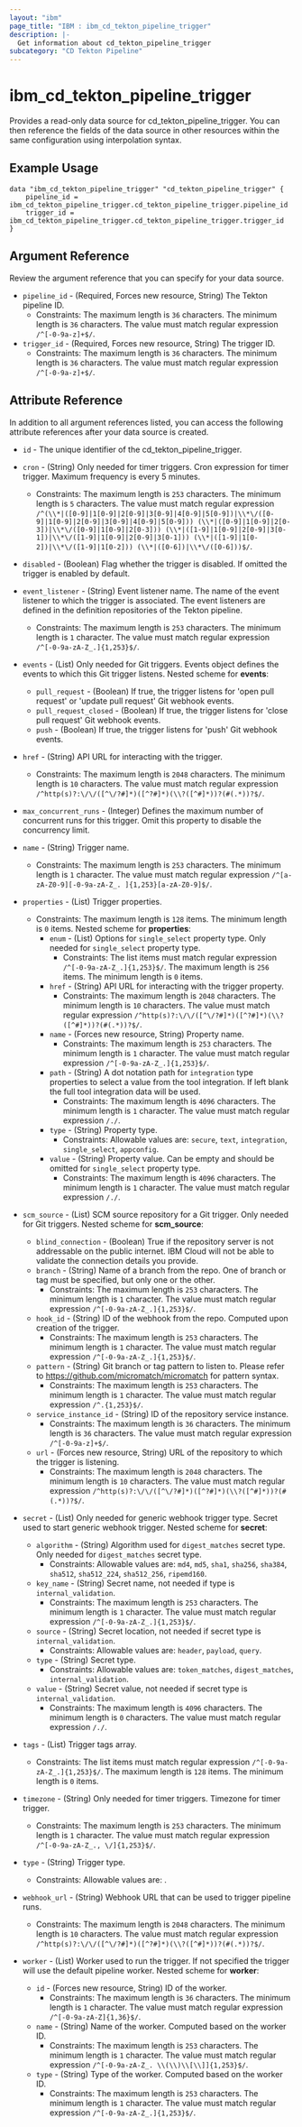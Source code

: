 ```yaml
---
layout: "ibm"
page_title: "IBM : ibm_cd_tekton_pipeline_trigger"
description: |-
  Get information about cd_tekton_pipeline_trigger
subcategory: "CD Tekton Pipeline"
---
```


# ibm_cd_tekton_pipeline_trigger

Provides a read-only data source for cd_tekton_pipeline_trigger. You can then reference the fields of the data source in other resources within the same configuration using interpolation syntax.

## Example Usage

```hcl
data "ibm_cd_tekton_pipeline_trigger" "cd_tekton_pipeline_trigger" {
	pipeline_id = ibm_cd_tekton_pipeline_trigger.cd_tekton_pipeline_trigger.pipeline_id
	trigger_id = ibm_cd_tekton_pipeline_trigger.cd_tekton_pipeline_trigger.trigger_id
}
```

## Argument Reference

Review the argument reference that you can specify for your data source.

* `pipeline_id` - (Required, Forces new resource, String) The Tekton pipeline ID.
  * Constraints: The maximum length is `36` characters. The minimum length is `36` characters. The value must match regular expression `/^[-0-9a-z]+$/`.
* `trigger_id` - (Required, Forces new resource, String) The trigger ID.
  * Constraints: The maximum length is `36` characters. The minimum length is `36` characters. The value must match regular expression `/^[-0-9a-z]+$/`.

## Attribute Reference

In addition to all argument references listed, you can access the following attribute references after your data source is created.

* `id` - The unique identifier of the cd_tekton_pipeline_trigger.
* `cron` - (String) Only needed for timer triggers. Cron expression for timer trigger. Maximum frequency is every 5 minutes.
  * Constraints: The maximum length is `253` characters. The minimum length is `5` characters. The value must match regular expression `/^(\\*|([0-9]|1[0-9]|2[0-9]|3[0-9]|4[0-9]|5[0-9])|\\*\/([0-9]|1[0-9]|2[0-9]|3[0-9]|4[0-9]|5[0-9])) (\\*|([0-9]|1[0-9]|2[0-3])|\\*\/([0-9]|1[0-9]|2[0-3])) (\\*|([1-9]|1[0-9]|2[0-9]|3[0-1])|\\*\/([1-9]|1[0-9]|2[0-9]|3[0-1])) (\\*|([1-9]|1[0-2])|\\*\/([1-9]|1[0-2])) (\\*|([0-6])|\\*\/([0-6]))$/`.

* `disabled` - (Boolean) Flag whether the trigger is disabled. If omitted the trigger is enabled by default.

* `event_listener` - (String) Event listener name. The name of the event listener to which the trigger is associated. The event listeners are defined in the definition repositories of the Tekton pipeline.
  * Constraints: The maximum length is `253` characters. The minimum length is `1` character. The value must match regular expression `/^[-0-9a-zA-Z_.]{1,253}$/`.

* `events` - (List) Only needed for Git triggers. Events object defines the events to which this Git trigger listens.
Nested scheme for **events**:
	* `pull_request` - (Boolean) If true, the trigger listens for 'open pull request' or 'update pull request' Git webhook events.
	* `pull_request_closed` - (Boolean) If true, the trigger listens for 'close pull request' Git webhook events.
	* `push` - (Boolean) If true, the trigger listens for 'push' Git webhook events.

* `href` - (String) API URL for interacting with the trigger.
  * Constraints: The maximum length is `2048` characters. The minimum length is `10` characters. The value must match regular expression `/^http(s)?:\/\/([^\/?#]*)([^?#]*)(\\?([^#]*))?(#(.*))?$/`.

* `max_concurrent_runs` - (Integer) Defines the maximum number of concurrent runs for this trigger. Omit this property to disable the concurrency limit.

* `name` - (String) Trigger name.
  * Constraints: The maximum length is `253` characters. The minimum length is `1` character. The value must match regular expression `/^[a-zA-Z0-9][-0-9a-zA-Z_. ]{1,253}[a-zA-Z0-9]$/`.

* `properties` - (List) Trigger properties.
  * Constraints: The maximum length is `128` items. The minimum length is `0` items.
Nested scheme for **properties**:
	* `enum` - (List) Options for `single_select` property type. Only needed for `single_select` property type.
	  * Constraints: The list items must match regular expression `/^[-0-9a-zA-Z_.]{1,253}$/`. The maximum length is `256` items. The minimum length is `0` items.
	* `href` - (String) API URL for interacting with the trigger property.
	  * Constraints: The maximum length is `2048` characters. The minimum length is `10` characters. The value must match regular expression `/^http(s)?:\/\/([^\/?#]*)([^?#]*)(\\?([^#]*))?(#(.*))?$/`.
	* `name` - (Forces new resource, String) Property name.
	  * Constraints: The maximum length is `253` characters. The minimum length is `1` character. The value must match regular expression `/^[-0-9a-zA-Z_.]{1,253}$/`.
	* `path` - (String) A dot notation path for `integration` type properties to select a value from the tool integration. If left blank the full tool integration data will be used.
	  * Constraints: The maximum length is `4096` characters. The minimum length is `1` character. The value must match regular expression `/./`.
	* `type` - (String) Property type.
	  * Constraints: Allowable values are: `secure`, `text`, `integration`, `single_select`, `appconfig`.
	* `value` - (String) Property value. Can be empty and should be omitted for `single_select` property type.
	  * Constraints: The maximum length is `4096` characters. The minimum length is `1` character. The value must match regular expression `/./`.

* `scm_source` - (List) SCM source repository for a Git trigger. Only needed for Git triggers.
Nested scheme for **scm_source**:
	* `blind_connection` - (Boolean) True if the repository server is not addressable on the public internet. IBM Cloud will not be able to validate the connection details you provide.
	* `branch` - (String) Name of a branch from the repo. One of branch or tag must be specified, but only one or the other.
	  * Constraints: The maximum length is `253` characters. The minimum length is `1` character. The value must match regular expression `/^[-0-9a-zA-Z_.]{1,253}$/`.
	* `hook_id` - (String) ID of the webhook from the repo. Computed upon creation of the trigger.
	  * Constraints: The maximum length is `253` characters. The minimum length is `1` character. The value must match regular expression `/^[-0-9a-zA-Z_.]{1,253}$/`.
	* `pattern` - (String) Git branch or tag pattern to listen to. Please refer to https://github.com/micromatch/micromatch for pattern syntax.
	  * Constraints: The maximum length is `253` characters. The minimum length is `1` character. The value must match regular expression `/^.{1,253}$/`.
	* `service_instance_id` - (String) ID of the repository service instance.
	  * Constraints: The maximum length is `36` characters. The minimum length is `36` characters. The value must match regular expression `/^[-0-9a-z]+$/`.
	* `url` - (Forces new resource, String) URL of the repository to which the trigger is listening.
	  * Constraints: The maximum length is `2048` characters. The minimum length is `10` characters. The value must match regular expression `/^http(s)?:\/\/([^\/?#]*)([^?#]*)(\\?([^#]*))?(#(.*))?$/`.

* `secret` - (List) Only needed for generic webhook trigger type. Secret used to start generic webhook trigger.
Nested scheme for **secret**:
	* `algorithm` - (String) Algorithm used for `digest_matches` secret type. Only needed for `digest_matches` secret type.
	  * Constraints: Allowable values are: `md4`, `md5`, `sha1`, `sha256`, `sha384`, `sha512`, `sha512_224`, `sha512_256`, `ripemd160`.
	* `key_name` - (String) Secret name, not needed if type is `internal_validation`.
	  * Constraints: The maximum length is `253` characters. The minimum length is `1` character. The value must match regular expression `/^[-0-9a-zA-Z_.]{1,253}$/`.
	* `source` - (String) Secret location, not needed if secret type is `internal_validation`.
	  * Constraints: Allowable values are: `header`, `payload`, `query`.
	* `type` - (String) Secret type.
	  * Constraints: Allowable values are: `token_matches`, `digest_matches`, `internal_validation`.
	* `value` - (String) Secret value, not needed if secret type is `internal_validation`.
	  * Constraints: The maximum length is `4096` characters. The minimum length is `0` characters. The value must match regular expression `/./`.

* `tags` - (List) Trigger tags array.
  * Constraints: The list items must match regular expression `/^[-0-9a-zA-Z_.]{1,253}$/`. The maximum length is `128` items. The minimum length is `0` items.

* `timezone` - (String) Only needed for timer triggers. Timezone for timer trigger.
  * Constraints: The maximum length is `253` characters. The minimum length is `1` character. The value must match regular expression `/^[-0-9a-zA-Z_., \/]{1,253}$/`.

* `type` - (String) Trigger type.
  * Constraints: Allowable values are: .

* `webhook_url` - (String) Webhook URL that can be used to trigger pipeline runs.
  * Constraints: The maximum length is `2048` characters. The minimum length is `10` characters. The value must match regular expression `/^http(s)?:\/\/([^\/?#]*)([^?#]*)(\\?([^#]*))?(#(.*))?$/`.

* `worker` - (List) Worker used to run the trigger. If not specified the trigger will use the default pipeline worker.
Nested scheme for **worker**:
	* `id` - (Forces new resource, String) ID of the worker.
	  * Constraints: The maximum length is `36` characters. The minimum length is `1` character. The value must match regular expression `/^[-0-9a-zA-Z]{1,36}$/`.
	* `name` - (String) Name of the worker. Computed based on the worker ID.
	  * Constraints: The maximum length is `253` characters. The minimum length is `1` character. The value must match regular expression `/^[-0-9a-zA-Z_. \\(\\)\\[\\]]{1,253}$/`.
	* `type` - (String) Type of the worker. Computed based on the worker ID.
	  * Constraints: The maximum length is `253` characters. The minimum length is `1` character. The value must match regular expression `/^[-0-9a-zA-Z_.]{1,253}$/`.

